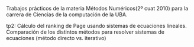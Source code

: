 Trabajos prácticos de la materia Métodos Numéricos(2º cuat 2010) para la carrera de Ciencias de la computación de la UBA.

tp2: Cálculo del ranking de Page usando sistemas de ecuaciones lineales. Comparación de los distintos métodos para resolver sistemas de ecuaciones (método directo vs. iterativo)